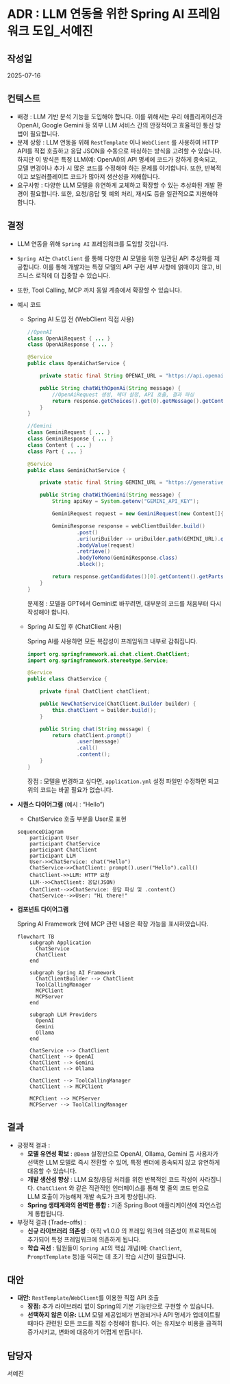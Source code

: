 # ADR : LLM 연동을 위한 Spring AI 프레임워크 도입_서예진

## 작성일

2025-07-16

## 컨텍스트

- 배경 : LLM 기반 분석 기능을 도입해야 합니다. 이를 위해서는 우리 애플리케이션과 OpenAI, Google Gemini 등 외부 LLM 서비스 간의 안정적이고 효율적인 통신 방법이 필요합니다.
- 문제 상황 : LLM 연동을 위해 `RestTemplate` 이나 `WebClient` 를 사용하여 HTTP API를 직접 호출하고 응답 JSON을 수동으로 파싱하는 방식을 고려할 수 있습니다. 하지만 이 방식은 특정 LLM(예: OpenAI)의 API 명세에 코드가 강하게 종속되고, 모델 변경이나 추가 시 많은 코드를 수정해야 하는 문제를 야기합니다. 또한, 반복적이고 보일러플레이트 코드가 많아져 생산성을 저해합니다.
- 요구사항 : 다양한 LLM 모델을 유연하게 교체하고 확장할 수 있는 추상화된 개발 환경이 필요합니다. 또한, 요청/응답 및 예외 처리, 재시도 등을 일관적으로 지원해야합니다.

## 결정

- LLM 연동을 위해 `Spring AI` 프레임워크를 도입할 것입니다.
- `Spring AI`는 `ChatClient` 를 통해 다양한 AI 모델을 위한 일관된 API 추상화를 제공합니다. 이를 통해 개발자는 특정 모델의 API 구현 세부 사항에 얽매이지 않고, 비즈니스 로직에 더 집중할 수 있습니다.
- 또한, Tool Calling, MCP 까지 동일 계층에서 확장할 수 있습니다.
- 예시 코드
    - Spring AI 도입 전 (WebClient 직접 사용)
        
        ```java
        //OpenAI
        class OpenAiRequest { ... }
        class OpenAiResponse { ... }
        
        @Service
        public class OpenAiChatService {
        
            private static final String OPENAI_URL = "https://api.openai.com/v1/chat/completions";
        
            public String chatWithOpenAi(String message) {
                //OpenAiRequest 생성, 헤더 설정, API 호출, 결과 파싱
                return response.getChoices().get(0).getMessage().getContent();
            }
        }
        
        //Gemini
        class GeminiRequest { ... }
        class GeminiResponse { ... }
        class Content { ... }
        class Part { ... }
        
        @Service
        public class GeminiChatService {
        
            private static final String GEMINI_URL = "https://generativelanguage.googleapis.com/v1beta/models/gemini-pro:generateContent";
        
            public String chatWithGemini(String message) {
                String apiKey = System.getenv("GEMINI_API_KEY");
        
                GeminiRequest request = new GeminiRequest(new Content[]{ ... });
        
                GeminiResponse response = webClientBuilder.build()
                        .post()
                        .uri(uriBuilder -> uriBuilder.path(GEMINI_URL).queryParam("key", apiKey).build())
                        .bodyValue(request)
                        .retrieve()
                        .bodyToMono(GeminiResponse.class)
                        .block();
        
                return response.getCandidates()[0].getContent().getParts()[0].getText();
            }
        }
        ```
        
        문제점 : 모델을 GPT에서 Gemini로 바꾸려면, 대부분의 코드를 처음부터 다시 작성해야 합니다.
        
    - Spring AI 도입 후 (ChatClient 사용)
        
        Spring AI를 사용하면 모든 복잡성이 프레임워크 내부로 감춰집니다.
        
        ```java
        import org.springframework.ai.chat.client.ChatClient;
        import org.springframework.stereotype.Service;
        
        @Service
        public class ChatService {
        
            private final ChatClient chatClient;
        
            public NewChatService(ChatClient.Builder builder) {
                this.chatClient = builder.build();
            }
        
            public String chat(String message) {
                return chatClient.prompt()
                        .user(message)
                        .call()
                        .content();
            }
        }
        ```
        
        장점 : 모델을 변경하고 싶다면, `application.yml` 설정 파일만 수정하면 되고 위의 코드는 바꿀 필요가 없습니다.
        
- **시퀀스 다이어그램** (예시 : “Hello”)
    - ChatService 호출 부분을 User로 표현
    
    ```mermaid
    sequenceDiagram
        participant User
        participant ChatService
        participant ChatClient
        participant LLM
        User->>ChatService: chat("Hello")
        ChatService->>ChatClient: prompt().user("Hello").call()
        ChatClient->>LLM: HTTP 요청
        LLM-->>ChatClient: 응답(JSON)
        ChatClient-->>ChatService: 응답 파싱 및 .content()
        ChatService-->>User: "Hi there!"
    ```
    
- **컴포넌트 다이어그램**
    
    Spring AI Framework 안에 MCP 관련 내용은 확장 가능을 표시하였습니다.
    
    ```mermaid
    flowchart TB
        subgraph Application
          ChatService
          ChatClient
        end
    
        subgraph Spring AI Framework
          ChatClientBuilder --> ChatClient
          ToolCallingManager
          MCPClient
          MCPServer
        end
    
        subgraph LLM Providers
          OpenAI
          Gemini
          Ollama
        end
    
        ChatService --> ChatClient
        ChatClient --> OpenAI
        ChatClient --> Gemini
        ChatClient --> Ollama
    
        ChatClient --> ToolCallingManager
        ChatClient --> MCPClient
    
        MCPClient --> MCPServer
        MCPServer --> ToolCallingManager 
    
    ```
    

## 결과

- 긍정적 결과 :
    - **모델 유연성 확보** : `@Bean` 설정만으로 OpenAI, Ollama, Gemini 등 사용자가 선택한 LLM 모델로 즉시 전환할 수 있어, 특정 벤더에 종속되지 않고 유연하게 대응할 수 있습니다.
    - **개발 생산성 향상** : LLM 요청/응답 처리를 위한 반복적인 코드 작성이 사라집니다. `ChatClient` 와 같은 직관적인 인터페이스를 통해 몇 줄의 코드 만으로 LLM 호출이 가능해져 개발 속도가 크게 향상됩니다.
    - **Spring 생태계와의 완벽한 통합 :** 기존 Spring Boot 애플리케이션에 자연스럽게 통합됩니다.
- 부정적 결과 (Trade-offs) :
    - **신규 라이브러리 의존성** : 아직 v1.0.0 의 프레임 워크에 의존성이 프로젝트에 추가되어 특정 프레임워크에 의존하게 됩니다.
    - **학습 곡선** : 팀원들이 `Spring AI`의 핵심 개념(예: `ChatClient`, `PromptTemplate` 등)을 익히는 데 초기 학습 시간이 필요합니다.

## **대안**

- **대안:** `RestTemplate`/`WebClient`를 이용한 직접 API 호출
    - **장점:** 추가 라이브러리 없이 Spring의 기본 기능만으로 구현할 수 있습니다.
    - **선택하지 않은 이유:** LLM 모델 제공업체가 변경되거나 API 명세가 업데이트될 때마다 관련된 모든 코드를 직접 수정해야 합니다. 이는 유지보수 비용을 급격히 증가시키고, 변화에 대응하기 어렵게 만듭니다.

## 담당자

서예진
